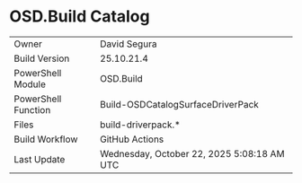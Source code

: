 ﻿# OSD.Build Catalog

| | |
|-|-|
| Owner | David Segura |
| Build Version | 25.10.21.4 |
| PowerShell Module | OSD.Build |
| PowerShell Function | Build-OSDCatalogSurfaceDriverPack |
| Files | build-driverpack.* |
| Build Workflow | GitHub Actions |
| Last Update | Wednesday, October 22, 2025 5:08:18 AM UTC |
